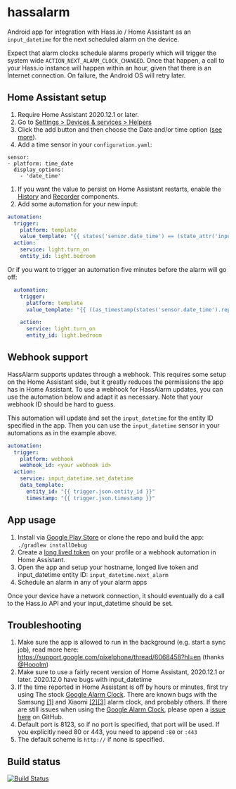 # hassalarm
Android app for integration with Hass.io / Home Assistant as an `input_datetime` for the next scheduled alarm on the device.

Expect that alarm clocks schedule alarms properly which will trigger the system wide `ACTION_NEXT_ALARM_CLOCK_CHANGED`.
Once that happen, a call to your Hass.io instance will happen within an hour, given that there is an Internet connection. On failure, the Android OS will retry later.

## Home Assistant setup
1. Require Home Assistant 2020.12.1 or later.
1. Go to [Settings > Devices & services > Helpers](https://my.home-assistant.io/redirect/helpers)
1. Click the add button and then choose the Date and/or time option ([see more](https://www.home-assistant.io/integrations/input_datetime/)).
1. Add a time sensor in your `configuration.yaml`:
  ```
  sensor:
  - platform: time_date
    display_options:
      - 'date_time'
  ```
1. If you want the value to persist on Home Assistant restarts, enable the [History](https://www.home-assistant.io/integrations/history/) and [Recorder](https://www.home-assistant.io/integrations/recorder) components.
1. Add some automation for your new input:
  ```yaml
  automation:
    trigger:
      platform: template
      value_template: "{{ states('sensor.date_time') == (state_attr('input_datetime.next_alarm', 'timestamp') | int | timestamp_custom('%Y-%m-%d, %H:%M', True)) }}"
    action:
      service: light.turn_on
      entity_id: light.bedroom
  ```

Or if you want to trigger an automation five minutes before the alarm will go off:
```yaml
  automation:
    trigger:
      platform: template
      value_template: "{{ ((as_timestamp(states('sensor.date_time').replace(',','')) | int) + 5*60) == (state_attr('input_datetime.next_alarm', 'timestamp') | int)  }}"

    action:
      service: light.turn_on
      entity_id: light.bedroom
```

## Webhook support
HassAlarm supports updates through a webhook. This requires some setup on the Home Assistant side, but it greatly reduces the permissions the app has in Home Assistant.
To use a webhook for HassAlarm updates, you can use the automation below and adapt it as necessary. Note that your webhook ID should be hard to guess.

This automation will update ànd set the `input_datetime` for the entity ID specified in the app. Then you can use the `input_datetime` sensor in your automations as in the example above.
```yaml
automation:
  trigger:
    platform: webhook
    webhook_id: <your webhook id>
  action:
    service: input_datetime.set_datetime
    data_template:
      entity_id: "{{ trigger.json.entity_id }}"
      timestamp: "{{ trigger.json.timestamp }}"
```

## App usage
1. Install via [Google Play Store](https://play.google.com/store/apps/details?id=com.fjun.hassalarm) or clone the repo and build the app: `./gradlew installDebug`
1. Create a [long lived token](https://www.home-assistant.io/docs/authentication/#your-account-profile) on your profile or a webhook automation in Home Assistant.
1. Open the app and setup your hostname, longed live token and input_datetime entity ID: `input_datetime.next_alarm`
1. Schedule an alarm in any of your alarm apps

Once your device have a network connection, it should eventually do a call to the Hass.io API and your input_datetime should be set.

## Troubleshooting
1. Make sure the app is allowed to run in the background (e.g. start a sync job), read more here: https://support.google.com/pixelphone/thread/6068458?hl=en (thanks [@Hooolm](https://github.com/Hooolm))
2. Make sure to use a fairly recent version of Home Assistant, 2020.12.1 or later. 2020.12.0 have bugs with input_datetime
3. If the time reported in Home Assistant is off by hours or minutes, first try using The stock [Google Alarm Clock](https://play.google.com/store/apps/details?id=com.google.android.deskclock). There are known bugs with the Samsung [[1]](https://eu.community.samsung.com/t5/galaxy-s9-s9/pie-clock-app-bug/td-p/927333) and Xiaomi [[2]](https://community.openhab.org/t/xiaomi-miui-alarm-clock-sending-wrong-epoch-value/90734)[[3]](https://c.mi.com/thread-2585135-1-0.html) alarm clock, and probably others. If there are still issues when using the [Google Alarm Clock](https://play.google.com/store/apps/details?id=com.google.android.deskclock), please open a [issue here](https://github.com/Johboh/hassalarm/issues) on GitHub.
4. Default port is 8123, so if no port is specified, that port will be used. If you explicitly need 80 or 443, you need to append `:80` or `:443`
5. The default scheme is `http://` if none is specified.

## Build status
[![Build Status](https://travis-ci.com/Johboh/hassalarm.svg?branch=master)](https://travis-ci.com/Johboh/hassalarm)
